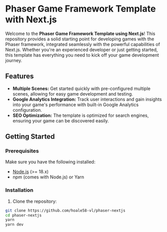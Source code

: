 # Phaser Game Framework Template with Next.js

Welcome to the **Phaser Game Framework Template using Next.js**! This repository provides a solid starting point for developing games with the Phaser framework, integrated seamlessly with the powerful capabilities of Next.js. Whether you're an experienced developer or just getting started, this template has everything you need to kick off your game development journey.

## Features

- **Multiple Scenes:** Get started quickly with pre-configured multiple scenes, allowing for easy game development and testing.
- **Google Analytics Integration:** Track user interactions and gain insights into your game's performance with built-in Google Analytics configuration.
- **SEO Optimization:** The template is optimized for search engines, ensuring your game can be discovered easily.

## Getting Started

### Prerequisites

Make sure you have the following installed:

- [Node.js](https://nodejs.org/) (>= 18.x)
- npm (comes with Node.js) or Yarn

### Installation

1. Clone the repository:

```bash
git clone https://github.com/hoale58-vl/phaser-nextjs
cd phaser-nextjs
yarn
yarn dev
```
